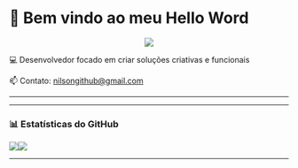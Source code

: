 # 🚀 Bem vindo ao meu **Hello Word**
<p align="center">
  <img src="https://readme-typing-svg.demolab.com?font=Fira+Code&size=24&pause=1000&color=F75C7E&center=true&vCenter=true&width=435&lines=Desenvolvedor;Apaixonado+por+tecnologia;Sempre+aprendendo+algo+novo;Cientista+de+Dados" />
</p>

💻 Desenvolvedor focado em criar soluções criativas e funcionais  

📫 Contato: [nilsongithub@gmail.com](mailto:nilsongithub@gmail.com)

---


---

### 📊 Estatísticas do GitHub

<p style="display:flex">
  <img src="https://github-readme-stats.vercel.app/api?username=Nilson-DataScience&show_icons=true&theme=tokyonight" />
  <img src="https://github-readme-streak-stats.herokuapp.com/?user=Nilson-DataScience&theme=tokyonight" />
</p>

---
